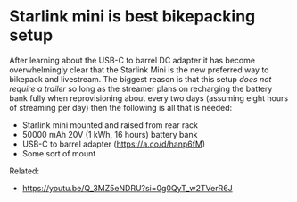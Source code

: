 # Starlink mini is best bikepacking setup

After learning about the USB-C to barrel DC adapter it has become overwhelmingly clear that the Starlink Mini is the new preferred way to bikepack and livestream. The biggest reason is that this setup *does not require a trailer* so long as the streamer plans on recharging the battery bank fully when reprovisioning about every two days (assuming eight hours of streaming per day) then the following is all that is needed:

* Starlink mini mounted and raised from rear rack
* 50000 mAh 20V (1 kWh, 16 hours) battery bank
* USB-C to barrel adapter (https://a.co/d/hanp6fM)
* Some sort of mount

Related:

* https://youtu.be/Q_3MZ5eNDRU?si=0g0QyT_w2TVerR6J
